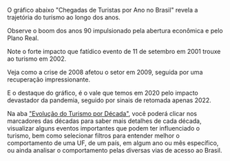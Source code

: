 
O gráfico abaixo "Chegadas de Turistas por Ano no Brasil" revela a trajetória do turismo ao longo dos anos.

Observe o boom dos anos 90 impulsionado pela abertura econômica e pelo Plano Real. 

Note o forte impacto que fatídico evento de 11 de setembro em 2001 trouxe ao turismo em 2002.

Veja como a crise de 2008 afetou o setor em 2009, seguida por uma recuperação impressionante. 

E o destaque do gráfico, é o vale que temos em 2020 pelo impacto devastador da pandemia, seguido por sinais de retomada apenas 2022. 

Na aba ["Evolução do Turismo por Década"](/#evolucao-decada), você poderá clicar nos marcadores das décadas para saber mais detalhes de cada década, visualizar alguns eventos importantes que podem ter influenciado o turismo, bem como selecionar filtros para entender melhor o comportamento de uma UF, de um país, em algum ano ou mês específico, ou ainda analisar o comportamento pelas diversas vias de acesso ao Brasil.
